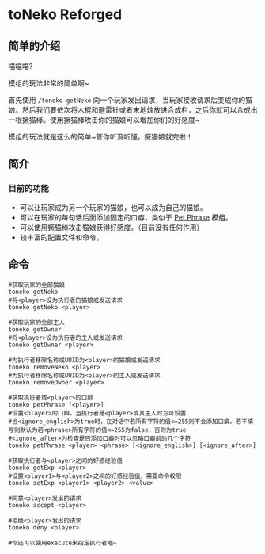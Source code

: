 # toNeko Reforged
## 简单的介绍
喵喵喵?

模组的玩法非常的简单啊~ 

首先使用 ```/toneko getNeko``` 向一个玩家发出请求，当玩家接收请求后变成你的猫娘。然后我们要依次将木棍和避雷针或者末地烛放进合成栏，之后你就可以合成出一根撅猫棒。使用撅猫棒攻击你的猫娘可以增加你们的好感度~

模组的玩法就是这么的简单~管你听没听懂，撅猫娘就完啦！

## 简介
### 目前的功能
- 可以让玩家成为另一个玩家的猫娘，也可以成为自己的猫娘。
- 可以在玩家的每句话后面添加固定的口癖，类似于 [Pet Phrase](https://www.mcmod.cn/class/7100.html) 模组。
- 可以使用撅猫棒攻击猫娘获得好感度。（目前没有任何作用）
- 较丰富的配置文件和命令。

## 命令
```mcfunction none
#获取玩家的全部猫娘
toneko getNeko
#将<player>设为执行者的猫娘或发送请求
toneko getNeko <player>

#获取玩家的全部主人
toneko getOwner
#将<player>设为执行者的主人或发送请求
toneko getOwner <player>

#为执行者移除名称或UUID为<player>的猫娘或发送请求
toneko removeNeko <player>
#为执行者移除名称或UUID为<player>的主人或发送请求
toneko removeOwner <player>

#获取执行者或<player>的口癖
toneko petPhrase [<player>]
#设置<player>的口癖，当执行者是<player>或其主人时方可设置
#当<ignore_english>为true时，在对话中若所有字符的值<=255则不会添加口癖。若不填写则默认为若<phrase>所有字符的值<=255为false，否则为true
#<ignore_after>为检查是否添加口癖时可以忽略口癖前的几个字符
toneko petPhrase <player> <phrase> [<ignore_english>] [<ignore_after>]

#获取执行者与<player>之间的好感经验值
toneko getExp <player>
#设置<player1>与<player2>之间的好感经验值，需要命令权限
toneko setExp <player1> <player2> <value>

#同意<player>发出的请求
toneko accept <player>

#拒绝<player>发出的请求
toneko deny <player>

#你还可以使用execute来指定执行者喵~
```
